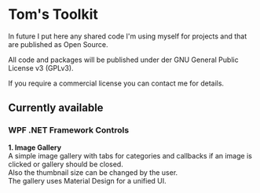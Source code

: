 # Tom's Toolkit
In future I put here any shared code I'm using myself for projects and that are published as Open Source.

All code and packages will be published under der GNU General Public License v3 (GPLv3).

If you require a commercial license you can contact me for details.

## Currently available
### WPF .NET Framework Controls
**1. Image Gallery**  
   A simple image gallery with tabs for categories and callbacks if an image is clicked or gallery should be closed.  
   Also the thumbnail size can be changed by the user.  
   The gallery uses Material Design for a unified UI.
